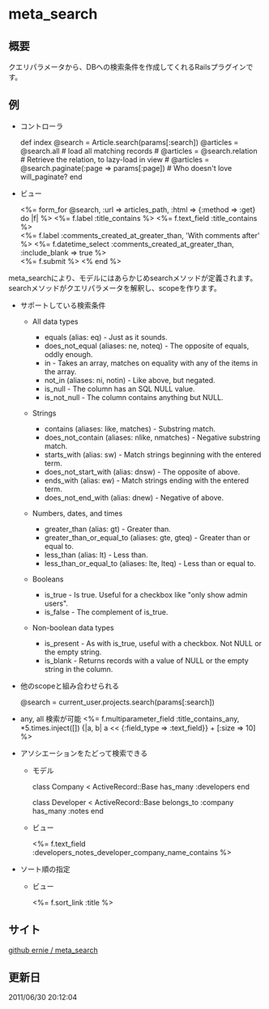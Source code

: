 meta_search
======

概要
------
クエリパラメータから、DBへの検索条件を作成してくれるRailsプラグインです。


例
-----
* コントローラ

    def index
      @search = Article.search(params[:search])
      @articles = @search.all   # load all matching records
      # @articles = @search.relation # Retrieve the relation, to lazy-load in view
      # @articles = @search.paginate(:page => params[:page]) # Who doesn't love will_paginate?
    end


* ビュー

    <%= form_for @search, :url => articles_path, :html => {:method => :get} do |f| %>
      <%= f.label :title_contains %>
      <%= f.text_field :title_contains %><br />
      <%= f.label :comments_created_at_greater_than, 'With comments after' %>
      <%= f.datetime_select :comments_created_at_greater_than, :include_blank => true %><br />
      <!-- etc... -->
      <%= f.submit %>
    <% end %>


meta_searchにより、モデルにはあらかじめsearchメソッドが定義されます。
searchメソッドがクエリパラメータを解釈し、scopeを作ります。


* サポートしている検索条件
  * All data types
    * equals (alias: eq) - Just as it sounds.
    * does_not_equal (aliases: ne, noteq) - The opposite of equals, oddly enough.
    * in - Takes an array, matches on equality with any of the items in the array.
    * not_in (aliases: ni, notin) - Like above, but negated.
    * is_null - The column has an SQL NULL value.
    * is_not_null - The column contains anything but NULL.

  * Strings
    * contains (aliases: like, matches) - Substring match.
    * does_not_contain (aliases: nlike, nmatches) - Negative substring match.
    * starts_with (alias: sw) - Match strings beginning with the entered term.
    * does_not_start_with (alias: dnsw) - The opposite of above.
    * ends_with (alias: ew) - Match strings ending with the entered term.
    * does_not_end_with (alias: dnew) - Negative of above.

  * Numbers, dates, and times
    * greater_than (alias: gt) - Greater than.
    * greater_than_or_equal_to (aliases: gte, gteq) - Greater than or equal to.
    * less_than (alias: lt) - Less than.
    * less_than_or_equal_to (aliases: lte, lteq) - Less than or equal to.

  * Booleans
    * is_true - Is true. Useful for a checkbox like "only show admin users".
    * is_false - The complement of is_true.

  * Non-boolean data types
    * is_present - As with is_true, useful with a checkbox. Not NULL or the empty string.
    * is_blank - Returns records with a value of NULL or the empty string in the column.


* 他のscopeと組み合わせられる

    @search = current_user.projects.search(params[:search])

* any, all 検索が可能
    <%= f.multiparameter_field :title_contains_any,
          *5.times.inject([]) {|a, b| a << {:field_type => :text_field}} +
          [:size => 10] %>


* アソシエーションをたどって検索できる

  * モデル

    class Company < ActiveRecord::Base
      has_many :developers
    end
    
    class Developer < ActiveRecord::Base
      belongs_to :company
      has_many :notes
    end


  * ビュー

    <%= f.text_field :developers_notes_developer_company_name_contains %>


* ソート順の指定

  * ビュー

    <%= f.sort_link :title %>


サイト
-----
[github ernie / meta_search](https://github.com/ernie/meta_search)



更新日
-----
2011/06/30 20:12:04
